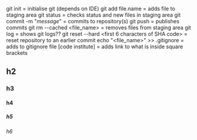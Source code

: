 git init = initialise git (depends on IDE)
git add file.name = adds file to staging area
git status = checks status and new files in staging area
git commit -m "*message*" = commits to repository(s)
git push = publishes commits
git rm --cached <file_name> = removes files from staging area
git log = shows git logs??
git reset --hard <first 6 characters of SHA code> = reset repository to an earlier commit
echo "<file_name>" >> .gitignore = adds to gitignore file
[code institute] = adds link to what is inside square brackets
## h2
### h3
#### h4
##### h5 
###### h6
